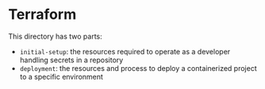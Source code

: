 # Terraform

This directory has two parts:
- `initial-setup`: the resources required to operate as a developer handling secrets in a repository
- `deployment`: the resources and process to deploy a containerized project to a specific environment 